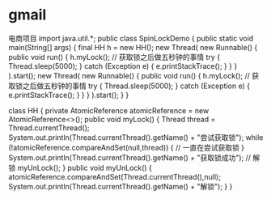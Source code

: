 # gmail
电商项目
import java.util.*;
public class SpinLockDemo 
{
	public static void main(String[] args) 
	{
		final HH h = new HH();
		new Thread(
			new Runnable() {
				public void run() {
					h.myLock();
					// 获取锁之后做五秒钟的事情
					try
					{
						Thread.sleep(5000);
					}
					catch (Exception e)
					{
						e.printStackTrace();
					}
				}
			}
		).start();
		new Thread(
			new Runnable() {
				public void run() {
					h.myLock();
					// 获取锁之后做五秒钟的事情
					try
					{
						Thread.sleep(5000);
					}
					catch (Exception e)
					{
						e.printStackTrace();
					}
				}
			}
		).start();
	}
}

class HH
{
	private AtomicReference<Thread> atomicReference = new AtomicReference<>();
	public void myLock() {
		Thread thread = Thread.currentThread();
		System.out.println(Thread.currentThread().getName() + "尝试获取锁");
		while (!atomicReference.compareAndSet(null,thread))
		{
			// 一直在尝试获取锁
		}
		System.out.println(Thread.currentThread().getName() + "获取锁成功");
		// 解锁
		myUnLock();
	}
	public void myUnLock() {
		atomicReference.compareAndSet(Thread.currentThread(),null);
		System.out.println(Thread.currentThread().getName() + "解锁");
	}
}
